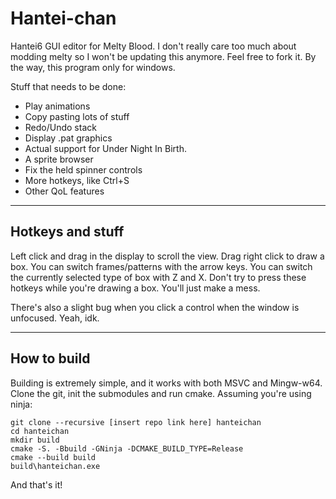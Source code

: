 # Hantei-chan #
Hantei6 GUI editor for Melty Blood.
I don't really care too much about modding melty so I won't be updating this anymore.
Feel free to fork it. By the way, this program only for windows. 

Stuff that needs to be done:
* Play animations
* Copy pasting lots of stuff 
* Redo/Undo stack
* Display .pat graphics
* Actual support for Under Night In Birth.
* A sprite browser
* Fix the held spinner controls
* More hotkeys, like Ctrl+S
* Other QoL features

-----------------------
## Hotkeys and stuff ##

Left click and drag in the display to scroll the view.
Drag right click to draw a box.
You can switch frames/patterns with the arrow keys.
You can switch the currently selected type of box with Z and X.
Don't try to press these hotkeys while you're drawing a box. You'll just make a mess.

There's also a slight bug when you click a control when the window is unfocused. Yeah, idk.

-----------------------
## How to build ##
Building is extremely simple, and it works with both MSVC and Mingw-w64.
Clone the git, init the submodules and run cmake.
Assuming you're using ninja:

```
git clone --recursive [insert repo link here] hanteichan
cd hanteichan
mkdir build
cmake -S. -Bbuild -GNinja -DCMAKE_BUILD_TYPE=Release
cmake --build build
build\hanteichan.exe
```

And that's it!